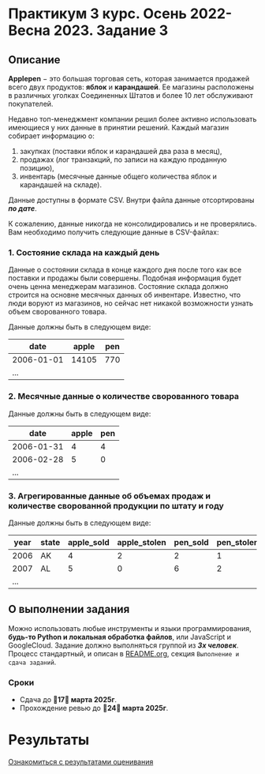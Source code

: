 # Практикум 3 курс. Осень 2022- Весна 2023. Задание 3

## Описание
**Applepen** $-$ это большая торговая сеть, которая занимается продажей всего двух продуктов: **яблок** и **карандашей**.
Ее магазины расположены в различных уголках Соединенных Штатов и более 10 лет обслуживают покупателей.

Недавно топ-менеджмент компании решил более активно использовать имеющиеся у них данные в принятии решений.
Каждый магазин собирает информацию о:

1. закупках (поставки яблок и карандашей два раза в месяц),
2. продажах (лог транзакций, по записи на каждую проданную позицию),
3. инвентарь (месячные данные общего количества яблок и карандашей на складе).

Данные доступны в формате CSV.
Внутри файла данные отсортированы ***по дате***.

К сожалению, данные никогда не консолидировались и не проверялись.
Вам необходимо получить следующие данные в CSV-файлах:

### 1. Состояние склада на каждый день
Данные о состоянии склада в конце каждого дня после того как все поставки и продажы были совершены.
Подобная информация будет очень ценна менеджерам магазинов.
Состояние склада должно строится на основне месячных данных об инвентаре.
Известно, что люди воруют из магазинов, но сейчас нет никакой возможности узнать объем сворованного товара.

Данные должны быть в следующем виде:

|date|apple|pen|
|---|---|---|
|2006-01-01|14105|770|
|...|||

### 2. Месячные данные о количестве сворованного товара

Данные должны быть в следующем виде:

|date|apple|pen|
|---|---|---|
|2006-01-31|4|4|
|2006-02-28|5|0|
|...|||


### 3. Агрегированные данные об объемах продаж и количестве сворованной продукции по штату и году

Данные должны быть в следующем виде:

|year|state|apple_sold|apple_stolen|pen_sold|pen_stolen|
|---|---|---|---|---|---|
|2006|AK|4|2|2|1
|2007|AL|5|0|6|2|
|...||||||

## О выполнении задания
Можно использовать любые инструменты и языки программирования, **будь-то Python и локальная обработка файлов**, или JavaScript и GoogleCloud.
Задание должно выполняться группой из ***3х человек***.
Процесс стандартный, и описан в [README.org](../README.md), секция ```Выполнение и сдача заданий```.


### Сроки

* Сдача до **:pill:17:pill: марта 2025г**.
* Прохождение ревью до **:pill:24:pill: марта 2025г**.


# Результаты
[Ознакомиться с результатами оценивания](../results.md)